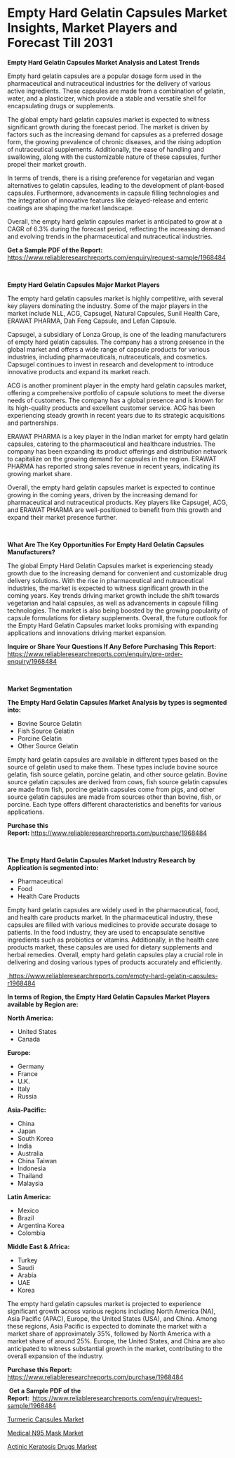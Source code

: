 <p><h1>Empty Hard Gelatin Capsules Market Insights, Market Players and Forecast Till 2031</h1></p><p><strong>Empty Hard Gelatin Capsules Market Analysis and Latest Trends</strong></p>
<p><p>Empty hard gelatin capsules are a popular dosage form used in the pharmaceutical and nutraceutical industries for the delivery of various active ingredients. These capsules are made from a combination of gelatin, water, and a plasticizer, which provide a stable and versatile shell for encapsulating drugs or supplements.</p><p>The global empty hard gelatin capsules market is expected to witness significant growth during the forecast period. The market is driven by factors such as the increasing demand for capsules as a preferred dosage form, the growing prevalence of chronic diseases, and the rising adoption of nutraceutical supplements. Additionally, the ease of handling and swallowing, along with the customizable nature of these capsules, further propel their market growth.</p><p>In terms of trends, there is a rising preference for vegetarian and vegan alternatives to gelatin capsules, leading to the development of plant-based capsules. Furthermore, advancements in capsule filling technologies and the integration of innovative features like delayed-release and enteric coatings are shaping the market landscape.</p><p>Overall, the empty hard gelatin capsules market is anticipated to grow at a CAGR of 6.3% during the forecast period, reflecting the increasing demand and evolving trends in the pharmaceutical and nutraceutical industries.</p></p>
<p><strong>Get a Sample PDF of the Report:&nbsp;</strong> <a href="https://www.reliableresearchreports.com/enquiry/request-sample/1968484">https://www.reliableresearchreports.com/enquiry/request-sample/1968484</a></p>
<p>&nbsp;</p>
<p><strong>Empty Hard Gelatin Capsules Major Market Players</strong></p>
<p><p>The empty hard gelatin capsules market is highly competitive, with several key players dominating the industry. Some of the major players in the market include NLL, ACG, Capsugel, Natural Capsules, Sunil Health Care, ERAWAT PHARMA, Dah Feng Capsule, and Lefan Capsule.</p><p>Capsugel, a subsidiary of Lonza Group, is one of the leading manufacturers of empty hard gelatin capsules. The company has a strong presence in the global market and offers a wide range of capsule products for various industries, including pharmaceuticals, nutraceuticals, and cosmetics. Capsugel continues to invest in research and development to introduce innovative products and expand its market reach.</p><p>ACG is another prominent player in the empty hard gelatin capsules market, offering a comprehensive portfolio of capsule solutions to meet the diverse needs of customers. The company has a global presence and is known for its high-quality products and excellent customer service. ACG has been experiencing steady growth in recent years due to its strategic acquisitions and partnerships.</p><p>ERAWAT PHARMA is a key player in the Indian market for empty hard gelatin capsules, catering to the pharmaceutical and healthcare industries. The company has been expanding its product offerings and distribution network to capitalize on the growing demand for capsules in the region. ERAWAT PHARMA has reported strong sales revenue in recent years, indicating its growing market share.</p><p>Overall, the empty hard gelatin capsules market is expected to continue growing in the coming years, driven by the increasing demand for pharmaceutical and nutraceutical products. Key players like Capsugel, ACG, and ERAWAT PHARMA are well-positioned to benefit from this growth and expand their market presence further.</p></p>
<p>&nbsp;</p>
<p><strong>What Are The Key Opportunities For Empty Hard Gelatin Capsules Manufacturers?</strong></p>
<p><p>The global Empty Hard Gelatin Capsules market is experiencing steady growth due to the increasing demand for convenient and customizable drug delivery solutions. With the rise in pharmaceutical and nutraceutical industries, the market is expected to witness significant growth in the coming years. Key trends driving market growth include the shift towards vegetarian and halal capsules, as well as advancements in capsule filling technologies. The market is also being boosted by the growing popularity of capsule formulations for dietary supplements. Overall, the future outlook for the Empty Hard Gelatin Capsules market looks promising with expanding applications and innovations driving market expansion.</p></p>
<p><strong>Inquire or Share Your Questions If Any Before Purchasing This Report:</strong> <a href="https://www.reliableresearchreports.com/enquiry/pre-order-enquiry/1968484">https://www.reliableresearchreports.com/enquiry/pre-order-enquiry/1968484</a></p>
<p>&nbsp;</p>
<p><strong>Market Segmentation</strong></p>
<p><strong>The Empty Hard Gelatin Capsules Market Analysis by types is segmented into:</strong></p>
<p><ul><li>Bovine Source Gelatin</li><li>Fish Source Gelatin</li><li>Porcine Gelatin</li><li>Other Source Gelatin</li></ul></p>
<p><p>Empty hard gelatin capsules are available in different types based on the source of gelatin used to make them. These types include bovine source gelatin, fish source gelatin, porcine gelatin, and other source gelatin. Bovine source gelatin capsules are derived from cows, fish source gelatin capsules are made from fish, porcine gelatin capsules come from pigs, and other source gelatin capsules are made from sources other than bovine, fish, or porcine. Each type offers different characteristics and benefits for various applications.</p></p>
<p><strong>Purchase this Report:&nbsp;</strong><a href="https://www.reliableresearchreports.com/purchase/1968484">https://www.reliableresearchreports.com/purchase/1968484</a></p>
<p>&nbsp;</p>
<p><strong>The Empty Hard Gelatin Capsules Market Industry Research by Application is segmented into:</strong></p>
<p><ul><li>Pharmaceutical</li><li>Food</li><li>Health Care Products</li></ul></p>
<p><p>Empty hard gelatin capsules are widely used in the pharmaceutical, food, and health care products market. In the pharmaceutical industry, these capsules are filled with various medicines to provide accurate dosage to patients. In the food industry, they are used to encapsulate sensitive ingredients such as probiotics or vitamins. Additionally, in the health care products market, these capsules are used for dietary supplements and herbal remedies. Overall, empty hard gelatin capsules play a crucial role in delivering and dosing various types of products accurately and efficiently.</p></p>
<p><a href="https://www.reliableresearchreports.com/empty-hard-gelatin-capsules-r1968484">&nbsp;https://www.reliableresearchreports.com/empty-hard-gelatin-capsules-r1968484</a></p>
<p><strong>In terms of Region, the Empty Hard Gelatin Capsules Market Players available by Region are:</strong></p>
<p>
    <p> <strong> North America: </strong>
        <ul>
            <li>United States</li>
            <li>Canada</li>
        </ul>
        </p> 
    <p> <strong> Europe: </strong>
        <ul>
            <li>Germany</li>
            <li>France</li>
            <li>U.K.</li>
            <li>Italy</li>
            <li>Russia</li>
        </ul>
        </p> 
    <p> <strong> Asia-Pacific: </strong>
        <ul>
            <li>China</li>
            <li>Japan</li>
            <li>South Korea</li>
            <li>India</li>
            <li>Australia</li>
            <li>China Taiwan</li>
            <li>Indonesia</li>
            <li>Thailand</li>
            <li>Malaysia</li>
        </ul>
        </p> 
    <p> <strong> Latin America: </strong>
        <ul>
            <li>Mexico</li>
            <li>Brazil</li>
            <li>Argentina Korea</li>
            <li>Colombia</li>
        </ul>
        </p> 
    <p> <strong> Middle East & Africa: </strong>
        <ul>
            <li>Turkey</li>
            <li>Saudi</li>
            <li>Arabia</li>
            <li>UAE</li>
            <li>Korea</li>
        </ul>
    </p>
    </p>
<p><p>The empty hard gelatin capsules market is projected to experience significant growth across various regions including North America (NA), Asia Pacific (APAC), Europe, the United States (USA), and China. Among these regions, Asia Pacific is expected to dominate the market with a market share of approximately 35%, followed by North America with a market share of around 25%. Europe, the United States, and China are also anticipated to witness substantial growth in the market, contributing to the overall expansion of the industry.</p></p>
<p><strong>Purchase this Report: </strong><a href="https://www.reliableresearchreports.com/purchase/1968484">https://www.reliableresearchreports.com/purchase/1968484</a></p>
<p>&nbsp;<strong>Get a Sample PDF of the Report:&nbsp;&nbsp;</strong><a href="https://www.reliableresearchreports.com/enquiry/request-sample/1968484">https://www.reliableresearchreports.com/enquiry/request-sample/1968484</a></p>
<p><strong></strong></p>
<p><p><a href="https://github.com/susanjprice2023/Market-Research-Report-List-1/blob/main/turmeric-capsules-market.md">Turmeric Capsules Market</a></p><p><a href="https://view.publitas.com/reportprime-1/medical-n95-mask-market-insights-into-market-cagr-market-trends-and-growth-strategies/">Medical N95 Mask Market</a></p><p><a href="https://github.com/ElmoRunolfsson2023/Market-Research-Report-List-1/blob/main/actinic-keratosis-drugs-market.md">Actinic Keratosis Drugs Market</a></p></p>